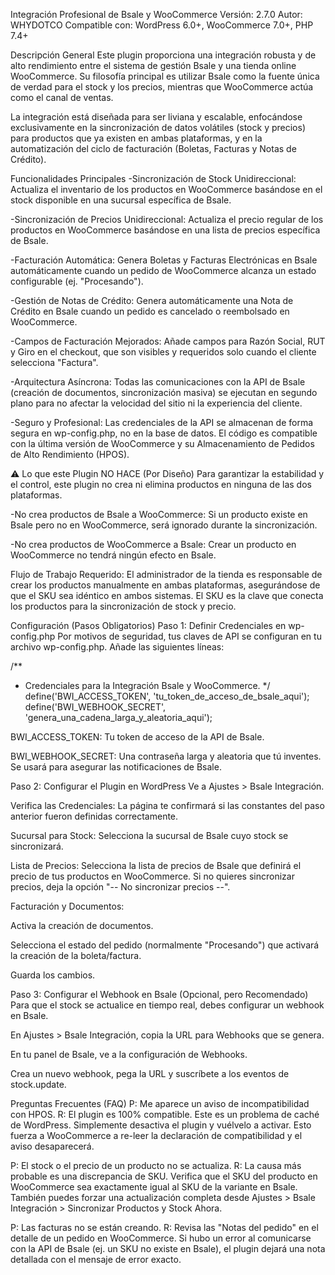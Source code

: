 Integración Profesional de Bsale y WooCommerce
Versión: 2.7.0
Autor: WHYDOTCO
Compatible con: WordPress 6.0+, WooCommerce 7.0+, PHP 7.4+

Descripción General
Este plugin proporciona una integración robusta y de alto rendimiento entre el sistema de gestión Bsale y una tienda online WooCommerce. Su filosofía principal es utilizar Bsale como la fuente única de verdad para el stock y los precios, mientras que WooCommerce actúa como el canal de ventas.

La integración está diseñada para ser liviana y escalable, enfocándose exclusivamente en la sincronización de datos volátiles (stock y precios) para productos que ya existen en ambas plataformas, y en la automatización del ciclo de facturación (Boletas, Facturas y Notas de Crédito).

Funcionalidades Principales
-Sincronización de Stock Unidireccional: Actualiza el inventario de los productos en WooCommerce basándose en el stock disponible en una sucursal específica de Bsale.

-Sincronización de Precios Unidireccional: Actualiza el precio regular de los productos en WooCommerce basándose en una lista de precios específica de Bsale.

-Facturación Automática: Genera Boletas y Facturas Electrónicas en Bsale automáticamente cuando un pedido de WooCommerce alcanza un estado configurable (ej. "Procesando").

-Gestión de Notas de Crédito: Genera automáticamente una Nota de Crédito en Bsale cuando un pedido es cancelado o reembolsado en WooCommerce.

-Campos de Facturación Mejorados: Añade campos para Razón Social, RUT y Giro en el checkout, que son visibles y requeridos solo cuando el cliente selecciona "Factura".

-Arquitectura Asíncrona: Todas las comunicaciones con la API de Bsale (creación de documentos, sincronización masiva) se ejecutan en segundo plano para no afectar la velocidad del sitio ni la experiencia del cliente.

-Seguro y Profesional: Las credenciales de la API se almacenan de forma segura en wp-config.php, no en la base de datos. El código es compatible con la última versión de WooCommerce y su Almacenamiento de Pedidos de Alto Rendimiento (HPOS).

⚠️ Lo que este Plugin NO HACE (Por Diseño)
Para garantizar la estabilidad y el control, este plugin no crea ni elimina productos en ninguna de las dos plataformas.

-No crea productos de Bsale a WooCommerce: Si un producto existe en Bsale pero no en WooCommerce, será ignorado durante la sincronización.

-No crea productos de WooCommerce a Bsale: Crear un producto en WooCommerce no tendrá ningún efecto en Bsale.

Flujo de Trabajo Requerido: El administrador de la tienda es responsable de crear los productos manualmente en ambas plataformas, asegurándose de que el SKU sea idéntico en ambos sistemas. El SKU es la clave que conecta los productos para la sincronización de stock y precio.

Configuración (Pasos Obligatorios)
Paso 1: Definir Credenciales en wp-config.php
Por motivos de seguridad, tus claves de API se configuran en tu archivo wp-config.php. Añade las siguientes líneas:

/**
 * Credenciales para la Integración Bsale y WooCommerce.
 */
define('BWI_ACCESS_TOKEN', 'tu_token_de_acceso_de_bsale_aqui');
define('BWI_WEBHOOK_SECRET', 'genera_una_cadena_larga_y_aleatoria_aqui');

BWI_ACCESS_TOKEN: Tu token de acceso de la API de Bsale.

BWI_WEBHOOK_SECRET: Una contraseña larga y aleatoria que tú inventes. Se usará para asegurar las notificaciones de Bsale.

Paso 2: Configurar el Plugin en WordPress
Ve a Ajustes > Bsale Integración.

Verifica las Credenciales: La página te confirmará si las constantes del paso anterior fueron definidas correctamente.

Sucursal para Stock: Selecciona la sucursal de Bsale cuyo stock se sincronizará.

Lista de Precios: Selecciona la lista de precios de Bsale que definirá el precio de tus productos en WooCommerce. Si no quieres sincronizar precios, deja la opción "-- No sincronizar precios --".

Facturación y Documentos:

Activa la creación de documentos.

Selecciona el estado del pedido (normalmente "Procesando") que activará la creación de la boleta/factura.

Guarda los cambios.

Paso 3: Configurar el Webhook en Bsale (Opcional, pero Recomendado)
Para que el stock se actualice en tiempo real, debes configurar un webhook en Bsale.

En Ajustes > Bsale Integración, copia la URL para Webhooks que se genera.

En tu panel de Bsale, ve a la configuración de Webhooks.

Crea un nuevo webhook, pega la URL y suscríbete a los eventos de stock.update.

Preguntas Frecuentes (FAQ)
P: Me aparece un aviso de incompatibilidad con HPOS.
R: El plugin es 100% compatible. Este es un problema de caché de WordPress. Simplemente desactiva el plugin y vuélvelo a activar. Esto fuerza a WooCommerce a re-leer la declaración de compatibilidad y el aviso desaparecerá.

P: El stock o el precio de un producto no se actualiza.
R: La causa más probable es una discrepancia de SKU. Verifica que el SKU del producto en WooCommerce sea exactamente igual al SKU de la variante en Bsale. También puedes forzar una actualización completa desde Ajustes > Bsale Integración > Sincronizar Productos y Stock Ahora.

P: Las facturas no se están creando.
R: Revisa las "Notas del pedido" en el detalle de un pedido en WooCommerce. Si hubo un error al comunicarse con la API de Bsale (ej. un SKU no existe en Bsale), el plugin dejará una nota detallada con el mensaje de error exacto.